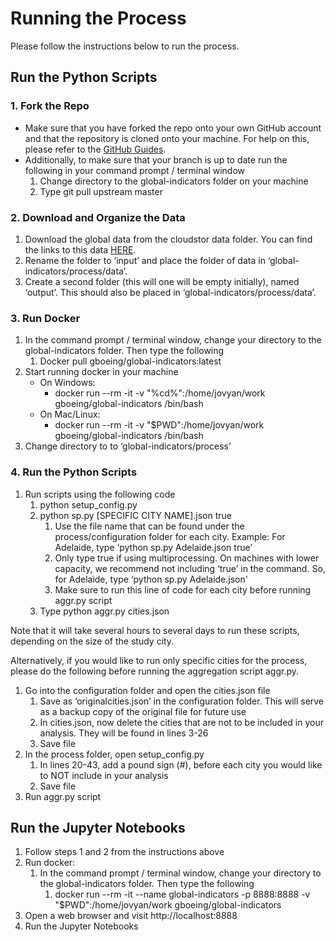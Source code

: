 # Running the Process
Please follow the instructions below to run the process. 

## Run the Python Scripts

### 1. Fork the Repo
- Make sure that you have forked the repo onto your own GitHub account and that the repository is cloned onto your machine. For help on this, please refer to the [GitHub Guides](https://guides.github.com/). 
- Additionally, to make sure that your branch is up to date run the following in your command prompt / terminal window
    1. Change directory to the global-indicators folder on your machine
    1. Type git pull upstream master

### 2. Download and Organize the Data
1.  Download the global data from the cloudstor data folder. You can find the links to this data [HERE](https://docs.google.com/document/d/1NnV3g8uj0OnOQFkFIR5IbT60HO2PiF3SLoZpUUTL3B0/edit?ts=5ecc5e75).
1.  Rename the folder to ‘input’ and place the folder of data in ‘global-indicators/process/data’. 
1.  Create a second folder (this will one will be empty initially), named ‘output’. This should also be placed in ‘global-indicators/process/data’.

### 3. Run Docker
1.  In the command prompt / terminal window, change your directory to the global-indicators folder. Then type the following
    1.  Docker pull gboeing/global-indicators:latest
1.  Start running docker in your machine
    - On Windows:
        - docker run --rm -it -v "%cd%":/home/jovyan/work gboeing/global-indicators /bin/bash
    - On Mac/Linux:
        - docker run --rm -it -v "$PWD":/home/jovyan/work gboeing/global-indicators /bin/bash
1. Change directory to to ‘global-indicators/process’

### 4. Run the Python Scripts 
1.  Run scripts using the following code
    1.  python setup_config.py
    1.  python sp.py [SPECIFIC CITY NAME].json true
        1.  Use the file name that can be found under the process/configuration folder for each city. Example: For Adelaide, type ‘python sp.py Adelaide.json true’
        1.  Only type true if using multiprocessing. On machines with lower capacity, we recommend not including ‘true’ in the command. So, for Adelaide, type ‘python sp.py Adelaide.json'
        1.  Make sure to run this line of code for each city before running aggr.py script
    1.  Type python aggr.py cities.json

Note that it will take several hours to several days to run these scripts, depending on the size of the study city. 

Alternatively, if you would like to run only specific cities for the process, please do the following before running the aggregation script aggr.py. 
1.  Go into the configuration folder and open the cities.json file
    1.  Save as ‘originalcities.json’ in the configuration folder. This will serve as a backup copy of the original file for future use
    1.  In cities.json, now delete the cities that are not to be included in your analysis. They will be found in lines 3-26
    1.  Save file
1.  In the process folder, open setup_config.py
    1.  In lines 20-43, add a pound sign (#), before each city you would like to NOT include in your analysis
    1.  Save file
1.  Run aggr.py script

## Run the Jupyter Notebooks

1. Follow steps 1 and 2 from the instructions above
1. Run docker:
    1. In the command prompt / terminal window, change your directory to the global-indicators folder. Then type the following
        1. docker run --rm -it --name global-indicators -p 8888:8888 -v "$PWD":/home/jovyan/work gboeing/global-indicators
1. Open a web browser and visit http://localhost:8888
1. Run the Jupyter Notebooks

